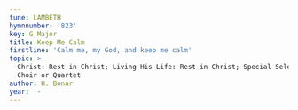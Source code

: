 ```yaml
---
tune: LAMBETH
hymnnumber: '823'
key: G Major
title: Keep Me Calm
firstline: 'Calm me, my God, and keep me calm'
topic: >-
  Christ: Rest in Christ; Living His Life: Rest in Christ; Special Selections:
  Choir or Quartet
author: H. Bonar
year: '-'
---
```

